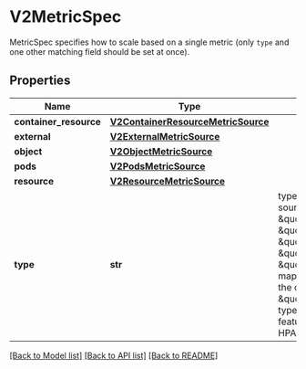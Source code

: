 # V2MetricSpec

MetricSpec specifies how to scale based on a single metric (only `type` and one other matching field should be set at once).

## Properties
Name | Type | Description | Notes
------------ | ------------- | ------------- | -------------
**container_resource** | [**V2ContainerResourceMetricSource**](V2ContainerResourceMetricSource.md) |  | [optional] 
**external** | [**V2ExternalMetricSource**](V2ExternalMetricSource.md) |  | [optional] 
**object** | [**V2ObjectMetricSource**](V2ObjectMetricSource.md) |  | [optional] 
**pods** | [**V2PodsMetricSource**](V2PodsMetricSource.md) |  | [optional] 
**resource** | [**V2ResourceMetricSource**](V2ResourceMetricSource.md) |  | [optional] 
**type** | **str** | type is the type of metric source.  It should be one of \&quot;ContainerResource\&quot;, \&quot;External\&quot;, \&quot;Object\&quot;, \&quot;Pods\&quot; or \&quot;Resource\&quot;, each mapping to a matching field in the object. Note: \&quot;ContainerResource\&quot; type is available on when the feature-gate HPAContainerMetrics is enabled | 

[[Back to Model list]](../README.md#documentation-for-models) [[Back to API list]](../README.md#documentation-for-api-endpoints) [[Back to README]](../README.md)



